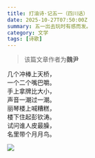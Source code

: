 ```yaml
---
title: 打油诗·记五一（四川话）
date: 2025-10-27T07:50:00Z
summary: 五一出去玩时有感而发。
category: 文学
tags: [诗歌]
---
```


> 该篇文章作者为**魏尹**

几个冲棒上天桥，  
一个二个嘴巴嚼。  
手上拿牌比大小，  
声音一潮过一潮。  
丽琴楼上喊糟糕，  
楼下住起彭钦涛。  
试问谁人皮最臊，  
名里带个月月鸟。

![](https://free.picui.cn/free/2025/10/27/68ff2185a5336.jpg)

